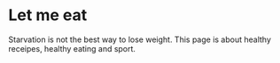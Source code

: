 # Let me eat #

Starvation is not the best way to lose weight. 
This page is about healthy receipes, healthy eating and sport.
